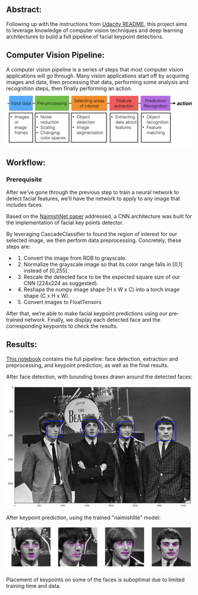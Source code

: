 ## Abstract:
Following up with the instructions from [Udacity README](README_Udacity.md), this project aims to leverage knowledge of computer vision techniques and deep learning architectures to build a full pipeline of facial keypoint detections.

## Computer Vision Pipeline:
A computer vision pipeline is a series of steps that most computer vision applications will go through. Many vision applications start off by acquiring images and data, then processing that data, performing some analysis and recognition steps, then finally performing an action.
![img](images/cv_pipeline.png)

## Workflow:

### Prerequisite
After we’ve gone through the previous step to train a neural network to detect facial features, we’ll have the network to apply to any image that includes faces.

Based on the [NaimishNet paper](https://github.com/jonathanyeh0723/Udacity-CVND-Projects/blob/master/Project%201:%20Facial%20Keypoint%20Detection/1710.00977.pdf) addressed, a CNN architecture was built for the implementation of facial key points detector.

By leveraging CascadeClassifier to found the region of interest for our selected image, we then perform data preprocessing. Concretely, these steps are:

- 1.	Convert the image from RGB to grayscale.
- 2.	Normalize the grayscale image so that its color range falls in [0,1] instead of [0,255].
- 3.	Rescale the detected face to be the expected square size of our CNN (224x224 as suggested).
- 4.	Reshape the numpy image shape (H x W x C) into a torch image shape (C x H x W).
- 5.	Convert images to FloatTensors

After that, we’re able to make facial keypoint predictions using our pre-trained network. Finally, we display each detected face and the corresponding keypoints to check the results.




## Results:

[This notebook](https://github.com/jonathanyeh0723/Udacity-CVND-Projects/blob/master/Project%201:%20Facial%20Keypoint%20Detection/3.%20Facial%20Keypoint%20Detection%2C%20Complete%20Pipeline.ipynb) contains the full pipeline: face detection, extraction and preprocessing, and keypoint prediction, as well as the final results.

After face detection, with bounding boxes drawn around the detected faces:

![img](images/image_with_detections_beatles_1.png)

After keypoint prediction, using the trained "naimishlite" model:

![img](images/image_with_detections_beatles_2.png)

Placement of keypoints on some of the faces is suboptimal due to limited training time and data.

